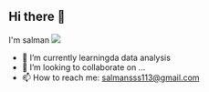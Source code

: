 ## Hi there 👋
I'm salman
<img src="assests/salman.JPG">

- 🌱 I’m currently learningda data analysis
- 👯 I’m looking to collaborate on ...
- 📫 How to reach me: salmansss113@gmail.com

